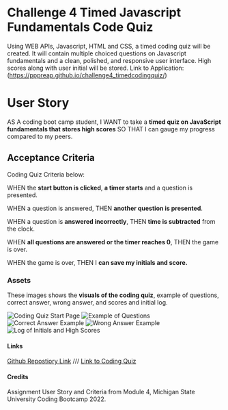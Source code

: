 # Challenge 4 Timed Javascript Fundamentals Code Quiz
Using WEB APIs, Javascript, HTML and CSS, a timed coding quiz will be created. It will contain multiple choiced questions on Javascript fundamentals and a clean, polished, and responsive user interface. High scores along with user initial will be stored.
Link to Application:(https://pppreap.github.io/challenge4_timedcodingquiz/)

# User Story
AS A coding boot camp student,
I WANT to take a **timed quiz on JavaScript fundamentals that stores high scores**
SO THAT I can gauge my progress compared to my peers.

## Acceptance Criteria
Coding Quiz Criteria below:

WHEN the **start button is clicked**,
**a timer starts** and a question is presented.

WHEN a question is answered,
THEN **another question is presented**.

WHEN a question is **answered incorrectly**,
THEN **time is subtracted** from the clock.

WHEN **all questions are answered or the timer reaches 0**,
THEN the game is over.

WHEN the game is over,
THEN I **can save my initials and score.**

### Assets
These images shows the **visuals of the coding quiz**, example of questions, correct answer, wrong answer, and scores and initial log.

![Coding Quiz Start Page](./images/)
![Example of Questions](./images/)
![Correct Answer Example](./images/)
![Wrong Answer Example](./images/)
![Log of Initials and High Scores](./images/)

#### Links
[Github Repostiory Link](https://github.com/pppreap/challenge4_timedcodingquiz)
///
[Link to Coding Quiz](https://pppreap.github.io/challenge4_timedcodingquiz/)

#### Credits
Assignment  User Story and Criteria from Module 4, Michigan State University Coding Bootcamp 2022.
